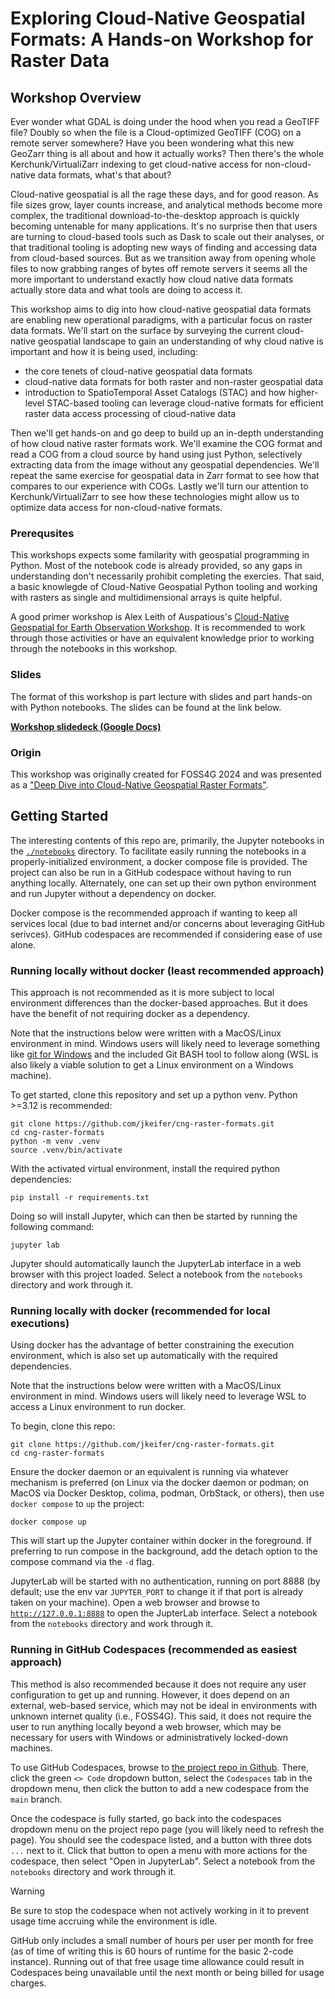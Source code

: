 # Exploring Cloud-Native Geospatial Formats: A Hands-on Workshop for Raster Data

## Workshop Overview

Ever wonder what GDAL is doing under the hood when you read a GeoTIFF file?
Doubly so when the file is a Cloud-optimized GeoTIFF (COG) on a remote server
somewhere? Have you been wondering what this new GeoZarr thing is all about and
how it actually works? Then there's the whole Kerchunk/VirtualiZarr indexing to
get cloud-native access for non-cloud-native data formats, what's that about?

Cloud-native geospatial is all the rage these days, and for good reason. As
file sizes grow, layer counts increase, and analytical methods become more
complex, the traditional download-to-the-desktop approach is quickly becoming
untenable for many applications. It's no surprise then that users are turning
to cloud-based tools such as Dask to scale out their analyses, or that
traditional tooling is adopting new ways of finding and accessing data from
cloud-based sources. But as we transition away from opening whole files to now
grabbing ranges of bytes off remote servers it seems all the more important to
understand exactly how cloud native data formats actually store data and what
tools are doing to access it.

This workshop aims to dig into how cloud-native geospatial data formats are
enabling new operational paradigms, with a particular focus on raster data
formats. We'll start on the surface by surveying the current cloud-native
geospatial landscape to gain an understanding of why cloud native is important
and how it is being used, including:

* the core tenets of cloud-native geospatial data formats
* cloud-native data formats for both raster and non-raster geospatial data
* introduction to SpatioTemporal Asset Catalogs (STAC) and how higher-level
  STAC-based tooling can leverage cloud-native formats for efficient raster
  data access
  processing of cloud-native data

Then we'll get hands-on and go deep to build up an in-depth understanding of
how cloud native raster formats work. We'll examine the COG format and read a
COG from a cloud source by hand using just Python, selectively extracting data
from the image without any geospatial dependencies. We'll repeat the same
exercise for geospatial data in Zarr format to see how that compares to our
experience with COGs. Lastly we'll turn our attention to Kerchunk/VirtualiZarr
to see how these technologies might allow us to optimize data access for
non-cloud-native formats.

### Prerequsites

This workshops expects some familarity with geospatial programming in Python.
Most of the notebook code is already provided, so any gaps in understanding
don't necessarily prohibit completing the exercies. That said, a basic
knowlegde of Cloud-Native Geospatial Python tooling and working with rasters as
single and multidimensional arrays is quite helpful.

A good primer workshop is Alex Leith of Auspatious's [Cloud-Native Geospatial
for Earth Observation Workshop](
https://github.com/auspatious/cloud-native-geospatial-eo-workshop).
It is recommended to work through those activities or have an equivalent
knowledge prior to working through the notebooks in this workshop.

### Slides

The format of this workshop is part lecture with slides and part hands-on with
Python notebooks. The slides can be found at the link below.

[**Workshop slidedeck (Google Docs)**](https://docs.google.com/presentation/d/1qFckA0prY604I4dMkQlF1ZM-QSKS2ou4-YttgGQHzOU/)

### Origin

This workshop was originally created for FOSS4G 2024 and was presented as a
["Deep Dive into Cloud-Native Geospatial Raster
Formats"](https://talks.osgeo.org/foss4g-2024-workshop/talk/TNYSY9/).

## Getting Started

The interesting contents of this repo are, primarily, the Jupyter notebooks in
the [`./notebooks`](./notebooks) directory. To facilitate easily running the
notebooks in a properly-initialized environment, a docker compose file is
provided. The project can also be run in a GitHub codespace without having to
run anything locally. Alternately, one can set up their own python environment
and run Jupyter without a dependency on docker.

Docker compose is the recommended approach if wanting to keep all services
local (due to bad internet and/or concerns about leveraging GitHub serivces).
GitHub codespaces are recommended if considering ease of use alone.

### Running locally without docker (least recommended approach)

This approach is not recommended as it is more subject to local environment
differences than the docker-based approaches. But it does have the benefit of
not requiring docker as a dependency.

Note that the instructions below were written with a MacOS/Linux environment in
mind. Windows users will likely need to leverage something like [git for
Windows](https://gitforwindows.org/) and the included Git BASH tool to follow
along (WSL is also likely a viable solution to get a Linux environment on a
Windows machine).

To get started, clone this repository and set up a python venv. Python >=3.12
is recommended:

```commandline
git clone https://github.com/jkeifer/cng-raster-formats.git
cd cng-raster-formats
python -m venv .venv
source .venv/bin/activate
```

With the activated virtual environment, install the required python dependencies:

```commandline
pip install -r requirements.txt
```

Doing so will install Jupyter, which can then be started by running the
following command:

```commandline
jupyter lab
```

Jupyter should automatically launch the JupyterLab interface in a web browser
with this project loaded. Select a notebook from the `notebooks` directory and
work through it.

### Running locally with docker (recommended for local executions)

Using docker has the advantage of better constraining the execution
environment, which is also set up automatically with the required dependencies.

Note that the instructions below were written with a MacOS/Linux environment in
mind. Windows users will likely need to leverage WSL to access a Linux
environment to run docker.

To begin, clone this repo:

```commandline
git clone https://github.com/jkeifer/cng-raster-formats.git
cd cng-raster-formats
```

Ensure the docker daemon or an equivalent is running via whatever mechanism is
preferred (on Linux via the docker daemon or podman; on MacOS via Docker
Desktop, colima, podman, OrbStack, or others), then use `docker compose` to
`up` the project:

```commandline
docker compose up
```

This will start up the Jupyter container within docker in the foreground. If
preferring to run compose in the background, add the detach option to the
compose command via the `-d` flag.

JupyterLab will be started with no authentication, running on port 8888 (by
default; use the env var `JUPYTER_PORT` to change it if that port is already
taken on your machine). Open a web browser and browse to
[`http://127.0.0.1:8888`](http://127.0.0.1:8888) to open the JupterLab
interface. Select a notebook from the `notebooks` directory and work through
it.

### Running in GitHub Codespaces (recommended as easiest approach)

This method is also recommended because it does not require any user
configuration to get up and running. However, it does depend on an external,
web-based service, which may not be ideal in environments with unknown internet
quality (i.e., FOSS4G). This said, it does not require the user to run anything
locally beyond a web browser, which may be necessary for users with Windows or
administratively locked-down machines.

To use GitHub Codespaces, browse to [the project repo in
Github](https://github.com/jkeifer/cng-raster-formats). There, click the green
`<> Code` dropdown button, select the `Codespaces` tab in the dropdown menu,
then click the button to add a new codespace from the `main` branch.

Once the codespace is fully started, go back into the codespaces dropdown menu
on the project repo page (you will likely need to refresh the page). You should
see the codespace listed, and a button with three dots `...` next to it. Click
that button to open a menu with more actions for the codespace, then select
"Open in JupyterLab". Select a notebook from the `notebooks` directory and work
through it.

> [!WARNING]
> Be sure to stop the codespace when not actively working in it to prevent usage
> time accruing while the environment is idle.
>
> GitHub only includes a small number of hours per user per month for free (as
> of time of writing this is 60 hours of runtime for the basic 2-code
> instance).  Running out of that free usage time allowance could result in
> Codespaces being unavailable until the next month or being billed for usage
> charges.
